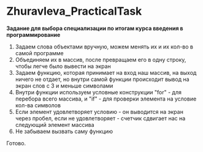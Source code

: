 # Zhuravleva_PracticalTask
**Задание для выбора специализации по итогам курса введения в программирование**
1) Задаем слова объектами вручную, можем менять их и их кол-во в самой программе
2) Объединяем их в массив, после превращаем его в одну строку, чтобы легче было вывести на экран
3) Задаем функцию, которая принимает на вход наш массив, на выход ничего не отдает, но внутри самой функции происходит вывод на экран слов с 3 и меньше символами
4) Внутри функции используем условные конструкции "for" - для перебора всего массива, и "if" - для проверки элемента на условие кол-ва символов
5) Если элемент удовлетворяет условию - он выводится на экран через пробел, если не удовлетворяет - счетчик сдвигает нас на следующий элемент массива
6) Не забываем вызвать саму функцию

Готово.
